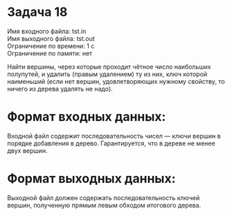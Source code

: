 # Задача 18
Имя входного файла: tst.in  
Имя выходного файла: tst.out   
Ограничение по времени: 1 с  
Ограничение по памяти: нет  

Найти вершины, через которые проходит чётное число наибольших полупутей, и удалить (правым удалением) ту из них, ключ которой наименьший (если нет вершин, удовлетворяющих нужному свойству, то ничего из дерева удалять не надо).

# Формат входных данных:

Входной файл содержит последовательность чисел — ключи вершин в порядке добавления в дерево. Гарантируется, что в дереве не менее двух вершин.

# Формат выходных данных:

Выходной файл должен содержать последовательность ключей вершин, полученную прямым левым обходом итогового дерева.